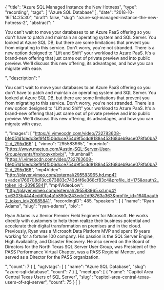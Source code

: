 {
  "title": "Azure SQL Managed Instance the New Hotness",
  "type": "recording",
  "tags": [
    "Azure SQL Database"
  ],
  "date": "2018-10-16T14:25:30",
  "draft": false,
  "slug": "azure-sql-managed-instance-the-new-hotness-2",
  "abstract": "<p>You can't wait to move your databases to an Azure PaaS offering so you don't have to patch and maintain an operating system and SQL Server. You looked at Azure SQL DB, but there are some limitations that prevent you from migrating to this service. Don't worry, you're not stranded. There is a new option designed to \"Lift and Shift\" your workload to Azure PaaS. It's a brand-new offering that just came out of private preview and into public preview. We'll discuss this new offering, its advantages, and how you can migrate with ease.</p>",
  "description": "<p>You can't wait to move your databases to an Azure PaaS offering so you don't have to patch and maintain an operating system and SQL Server. You looked at Azure SQL DB, but there are some limitations that prevent you from migrating to this service. Don't worry, you're not stranded. There is a new option designed to \"Lift and Shift\" your workload to Azure PaaS. It's a brand-new offering that just came out of private preview and into public preview. We'll discuss this new offering, its advantages, and how you can migrate with ease.</p>",
  "images": [
    "https://i.vimeocdn.com/video/732783608-bfe051d1dedc3ef9f4f506dcce754d9f5cdd8189a453f68deb9ace078fb0ba72-d_295x166"
  ],
  "vimeo": "295583965",
  "moreinfo": "https://www.meetup.com/Austin-SQL-Server-User-Group/events/fnxhcqyxnbvb/",
  "thumbnail": "https://i.vimeocdn.com/video/732783608-bfe051d1dedc3ef9f4f506dcce754d9f5cdd8189a453f68deb9ace078fb0ba72-d_295x166",
  "mp4Video": "http://player.vimeo.com/external/295583965.hd.mp4?s=adce1766708d13cc873883c743d4f6e368cf83c4&profile_id=175&oauth2_token_id=20985841",
  "mp4VideoLow": "http://player.vimeo.com/external/295583965.sd.mp4?s=6303b4444cdd0fa4a1b890d243edc2d98763a363&profile_id=164&oauth2_token_id=20985841",
  "recordingID": 485,
  "speakers": [
    {
      "name": "Ryan Adams",
      "slug": "ryan-adams",
      "bio": "<p>Ryan Adams is a Senior Premier Field Engineer for Microsoft.  He works directly with customers to help them realize their business potential and accelerate their digital transformation on premises and in the cloud. Previously, Ryan was a Microsoft Data Platform MVP and spent 19 years working for a fortune 100 company.  His passion is the SQL Server Engine, High Availability, and Disaster Recovery. He also served on the Board of Directors for the North Texas SQL Server User Group, was President of the PASS Performance Virtual Chapter, was a PASS Regional Mentor, and served as a Director for the PASS organization.</p>",
      "count": 7
    }
  ],
  "ugtvtags": [
    {
      "name": "Azure SQL Database",
      "slug": "azure-sql-database",
      "count": 7
    }
  ],
  "meetups": [
    {
      "name": "Capitol Area Central Texas Users of SQL Server",
      "slug": "capitol-area-central-texas-users-of-sql-server",
      "count": 75
    }
  ]
}